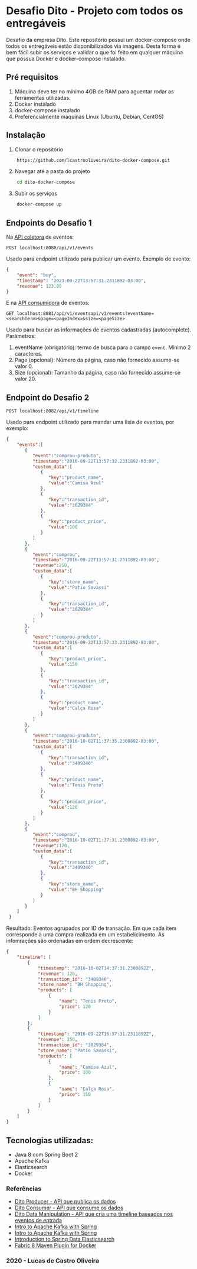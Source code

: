 # Desafio Dito - Projeto com todos os entregáveis

Desafio da empresa Dito. Este repositório possui um docker-compose onde todos os entregáveis estão disponibilizados via imagens. Desta forma é bem fácil subir os serviços e validar o que foi feito em qualquer máquina que possua Docker e docker-compose instalado.

## Pré requisitos

1. Máquina deve ter no mínimo 4GB de RAM para aguentar rodar as ferramentas utilizadas.
2. Docker instalado
3. docker-compose instalado
4. Preferencialmente máquinas Linux (Ubuntu, Debian, CentOS)

## Instalação

1. Clonar o repositório
```bash
    https://github.com/lcastrooliveira/dito-docker-compose.git
```

2. Navegar até a pasta do projeto
```bash
    cd dito-docker-compose
```

3. Subir os serviços
```bash
    docker-compose up
```

## Endpoints do Desafio 1

Na [API coletora](https://github.com/lcastrooliveira/dito-producer) de eventos:

    POST localhost:8080/api/v1/events

Usado para endpoint utilizado para publicar um evento. Exemplo de evento:

```json
{
	"event": "buy",
	"timestamp": "2023-09-22T13:57:31.2311892-03:00",
	"revenue": 123.89
}
```
E na [API consumidora](https://github.com/lcastrooliveira/dito-consumer) de eventos:

    GET localhost:8081/api/v1/eventsapi/v1/events?eventName=<searchTerm>&page=<pageIndex>&size=<pageSize>

Usado para buscar as informações de eventos cadastradas (autocomplete). Parâmetros:
1. eventName (obrigatório): termo de busca para o campo `event`. Mínimo 2 caracteres.
2. Page (opcional): Número da página, caso não fornecido assume-se valor 0.
3. Size (opcional): Tamanho da página, caso não fornecido assume-se valor 20.

## Endpoint do Desafio 2

    POST localhost:8082/api/v1/timeline

Usado para endpoint utilizado para mandar uma lista de eventos, por exemplo:

```json
{
    "events":[
       {
          "event":"comprou-produto",
          "timestamp":"2016-09-22T13:57:32.2311892-03:00",
          "custom_data":[
             {
                "key":"product_name",
                "value":"Camisa Azul"
             },
             {
                "key":"transaction_id",
                "value":"3029384"
             },
             {
                "key":"product_price",
                "value":100
             }
          ]
       },
       {
          "event":"comprou",
          "timestamp":"2016-09-22T13:57:31.2311892-03:00",
          "revenue":250,
          "custom_data":[
             {
                "key":"store_name",
                "value":"Patio Savassi"
             },
             {
                "key":"transaction_id",
                "value":"3029384"
             }
          ]
       },
       {
          "event":"comprou-produto",
          "timestamp":"2016-09-22T13:57:33.2311892-03:00",
          "custom_data":[
             {
                "key":"product_price",
                "value":150
             },
             {
                "key":"transaction_id",
                "value":"3029384"
             },
             {
                "key":"product_name",
                "value":"Calça Rosa"
             }
          ]
       },
       {
          "event":"comprou-produto",
          "timestamp":"2016-10-02T11:37:35.2300892-03:00",
          "custom_data":[
             {
                "key":"transaction_id",
                "value":"3409340"
             },
             {
                "key":"product_name",
                "value":"Tenis Preto"
             },
             {
                "key":"product_price",
                "value":120
             }
          ]
       },
       {
          "event":"comprou",
          "timestamp":"2016-10-02T11:37:31.2300892-03:00",
          "revenue":120,
          "custom_data":[
             {
                "key":"transaction_id",
                "value":"3409340"
             },
             {
                "key":"store_name",
                "value":"BH Shopping"
             }
          ]
       }
    ]
 }
```

Resultado: Eventos agrupados por ID de transação. Em que cada item corresponde a uma compra realizada em
um estabelicimento. As infomrações são ordenadas em ordem decrescente:

```json
{
    "timeline": [
        {
            "timestamp": "2016-10-02T14:37:31.2300892Z",
            "revenue": 120,
            "transaction_id": "3409340",
            "store_name": "BH Shopping",
            "products": [
                {
                    "name": "Tenis Preto",
                    "price": 120
                }
            ]
        },
        {
            "timestamp": "2016-09-22T16:57:31.2311892Z",
            "revenue": 250,
            "transaction_id": "3029384",
            "store_name": "Patio Savassi",
            "products": [
                {
                    "name": "Camisa Azul",
                    "price": 100
                },
                {
                    "name": "Calça Rosa",
                    "price": 150
                }
            ]
        }
    ]
}
```

## Tecnologias utilizadas:

* Java 8 com Spring Boot 2
* Apache Kafka
* Elasticsearch
* Docker

### Referências

* [Dito Producer - API que publica os dados](https://github.com/lcastrooliveira/dito-producer)
* [Dito Consumer - API que consume os dados](https://github.com/lcastrooliveira/dito-consumer)
* [Dito Data Manipulation - API que cria uma timeline baseados nos eventos de entrada](https://github.com/lcastrooliveira/dito-data-manipulation)
* [Intro to Apache Kafka with Spring](https://www.baeldung.com/spring-kafka)
* [Intro to Apache Kafka with Spring](https://www.baeldung.com/spring-kafka)
* [Introduction to Spring Data Elasticsearch](https://www.baeldung.com/spring-data-elasticsearch-tutorial)
* [Fabric 8 Maven Plugin for Docker](https://dmp.fabric8.io/)

### 2020 - Lucas de Castro Oliveira